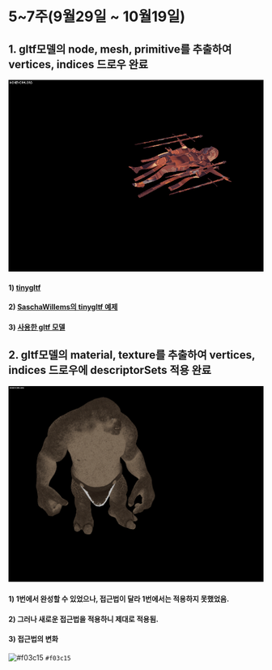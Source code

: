 # 5~7주(9월29일 ~ 10월19일)

## 1. gltf모델의 node, mesh, primitive를 추출하여 vertices, indices 드로우 완료

![result-1](1.gif)

#### 1) [tinygltf](https://github.com/syoyo/tinygltf)
#### 2) [SaschaWillems의 tinygltf 예제](https://github.com/SaschaWillems/Vulkan-glTF-PBR)
#### 3) [사용한 gltf 모델](https://skfb.ly/6YZNJ)

## 2. gltf모델의 material, texture를 추출하여 vertices, indices 드로우에 descriptorSets 적용 완료

![result-2](2.gif)

#### 1) 1번에서 완성할 수 있었으나, 접근법이 달라 1번에서는 적용하지 못했었음. 
#### 2) 그러나 새로운 접근법을 적용하니 제대로 적용됨.
#### 3) 접근법의 변화

![#f03c15](https://via.placeholder.com/15/f03c15/000000?text=+) `#f03c15`
